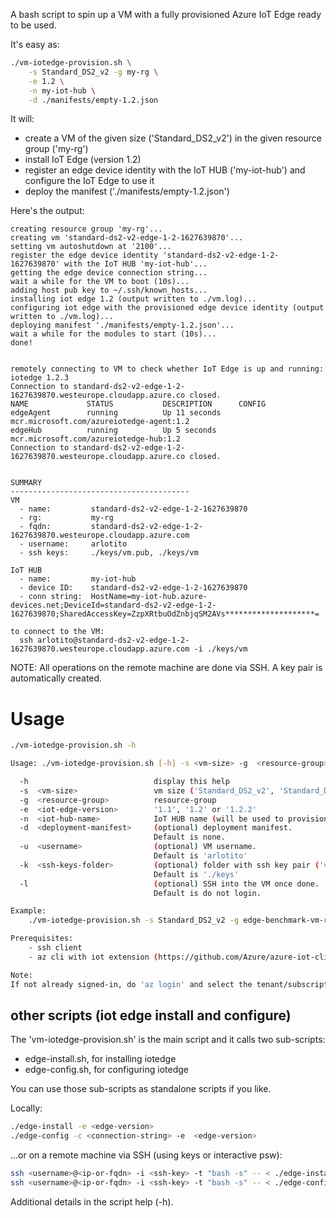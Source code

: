 A bash script to spin up a VM with a fully provisioned Azure IoT Edge ready to be used.

It's easy as:
```bash
./vm-iotedge-provision.sh \
    -s Standard_DS2_v2 -g my-rg \
    -e 1.2 \
    -n my-iot-hub \
    -d ./manifests/empty-1.2.json 
```

It will:
* create a VM of the given size ('Standard_DS2_v2') in the given resource group ('my-rg')
* install IoT Edge (version 1.2)
* register an edge device identity with the IoT HUB ('my-iot-hub') and configure the IoT Edge to use it
* deploy the manifest ('./manifests/empty-1.2.json')

Here's the output:
```
creating resource group 'my-rg'...
creating vm 'standard-ds2-v2-edge-1-2-1627639870'...
setting vm autoshutdown at '2100'...
register the edge device identity 'standard-ds2-v2-edge-1-2-1627639870' with the IoT HUB 'my-iot-hub'...
getting the edge device connection string...
wait a while for the VM to boot (10s)...
adding host pub key to ~/.ssh/known_hosts...
installing iot edge 1.2 (output written to ./vm.log)...
configuring iot edge with the provisioned edge device identity (output written to ./vm.log)...
deploying manifest './manifests/empty-1.2.json'...
wait a while for the modules to start (10s)...
done!


remotely connecting to VM to check whether IoT Edge is up and running:
iotedge 1.2.3
Connection to standard-ds2-v2-edge-1-2-1627639870.westeurope.cloudapp.azure.co closed.
NAME             STATUS           DESCRIPTION      CONFIG
edgeAgent        running          Up 11 seconds    mcr.microsoft.com/azureiotedge-agent:1.2
edgeHub          running          Up 5 seconds     mcr.microsoft.com/azureiotedge-hub:1.2
Connection to standard-ds2-v2-edge-1-2-1627639870.westeurope.cloudapp.azure.co closed.


SUMMARY
----------------------------------------
VM
  - name:         standard-ds2-v2-edge-1-2-1627639870
  - rg:           my-rg
  - fqdn:         standard-ds2-v2-edge-1-2-1627639870.westeurope.cloudapp.azure.com
  - username:     arlotito
  - ssh keys:     ./keys/vm.pub, ./keys/vm

IoT HUB
  - name:         my-iot-hub
  - device ID:    standard-ds2-v2-edge-1-2-1627639870
  - conn string:  HostName=my-iot-hub.azure-devices.net;DeviceId=standard-ds2-v2-edge-1-2-1627639870;SharedAccessKey=ZzpXRtbuOdZnbjqSM2AVs********************=

to connect to the VM:
  ssh arlotito@standard-ds2-v2-edge-1-2-1627639870.westeurope.cloudapp.azure.com -i ./keys/vm
```

NOTE:
All operations on the remote machine are done via SSH.
A key pair is automatically created.

# Usage
```bash
./vm-iotedge-provision.sh -h

Usage: ./vm-iotedge-provision.sh [-h] -s <vm-size> -g  <resource-group> -e <iot-edge-version> -h <iot-hub-name> [-d <deployment-manifest>] [-l] [-k <ssh-keys-folder>]

  -h                            display this help
  -s  <vm-size>                 vm size ('Standard_DS2_v2', 'Standard_D2_v2', 'Standard_DS2_v2'...)
  -g  <resource-group>          resource-group
  -e  <iot-edge-version>        '1.1', '1.2' or '1.2.2'
  -n  <iot-hub-name>            IoT HUB name (will be used to provision the IoT Edge)
  -d  <deployment-manifest>     (optional) deployment manifest. 
                                Default is none.
  -u  <username>                (optional) VM username.
                                Default is 'arlotito'
  -k  <ssh-keys-folder>         (optional) folder with ssh key pair ('vm', 'vm.pub'). If empty, a key pair will be generareted.
                                Default is './keys' 
  -l                            (optional) SSH into the VM once done.
                                Default is do not login.

Example:
    ./vm-iotedge-provision.sh -s Standard_DS2_v2 -g edge-benchmark-vm-rg -d ./manifests/empty-1.2.json -e 1.2 -n my-iot-hub

Prerequisites:
    - ssh client
    - az cli with iot extension (https://github.com/Azure/azure-iot-cli-extension)

Note:
If not already signed-in, do 'az login' and select the tenant/subscription where you want to operate.
```

## other scripts (iot edge install and configure)
The 'vm-iotedge-provision.sh' is the main script and it calls two sub-scripts:
* edge-install.sh, for installing iotedge
* edge-config.sh, for configuring iotedge 

You can use those sub-scripts as standalone scripts if you like.

Locally:

```bash
./edge-install -e <edge-version>
./edge-config -c <connection-string> -e  <edge-version>
```

...or on a remote machine via SSH (using keys or interactive psw):
```bash
ssh <username>@<ip-or-fqdn> -i <ssh-key> -t "bash -s" -- < ./edge-install.sh -e "<edge-version>"
ssh <username>@<ip-or-fqdn> -i <ssh-key> -t "bash -s" -- < ./edge-config.sh -e "<edge-version>" -c "<conn-string>"
```

Additional details in the script help (-h).





